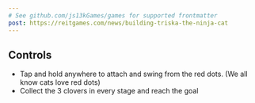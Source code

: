 ```yaml
---
# See github.com/js13kGames/games for supported frontmatter
post: https://reitgames.com/news/building-triska-the-ninja-cat
---
```

## Controls

- Tap and hold anywhere to attach and swing from the red dots. (We all know cats love red dots)
- Collect the 3 clovers in every stage and reach the goal